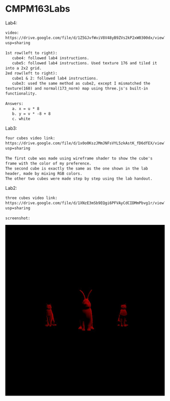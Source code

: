 # CMPM163Labs
Lab4: 

    video: https://drive.google.com/file/d/1Z5GJvfWviV8V48yB9ZVs2kP2xW0300dx/view?usp=sharing

    1st row(left to right):
       cube4: followed lab4 instructions.
       cube5: followed lab4 instructions. Used texture 176 and tiled it into a 2x2 grid.
    2ed row(left to right):
       cube1 & 2: followed lab4 instructions.
       cube3: used the same method as cube2, except I mismatched the texture(160) and normal(173_norm) map using three.js's built-in functionality.

    Answers:
       a. x = u * 8
       b. y = v * -8 + 8
       c. white

Lab3:

    four cubes video link: https://drive.google.com/file/d/1x0o0KszJMmJNFsVYL5zkAstK_fD6dfEX/view?usp=sharing

    The first cube was made using wireframe shader to show the cube's frame with the color of my preference.
    The second cube is exactly the same as the one shown in the lab header, made by mixing RGB colors.
    The other two cubes were made step by step using the lab handout.

Lab2:

    three cubes video link: https://drive.google.com/file/d/1XNzE3mSb9EQgi6PFVAyCdCIDMmPbvg1r/view?usp=sharing

    screenshot: 
   ![](images/part.jpg)
